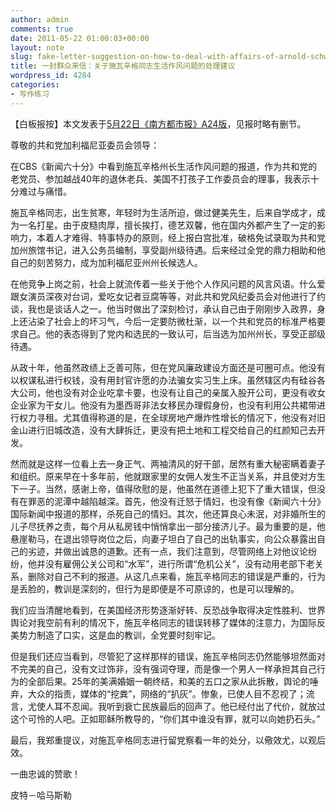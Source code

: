 ```yaml
---
author: admin
comments: true
date: 2011-05-22 01:00:03+00:00
layout: note
slug: fake-letter-suggestion-on-how-to-deal-with-affairs-of-arnold-schwarzenegger
title: 一封群众来信：关于施瓦辛格同志生活作风问题的处理建议
wordpress_id: 4284
categories:
- 写作练习
---
```


【白板报按】本文发表于[5月22日《南方都市报》A24版](http://gcontent.oeeee.com/0/f2/0f2ad81c100f7a6c/Blog/b64/01e8b7.html)，见报时略有删节。

尊敬的共和党加利福尼亚委员会领导：

在CBS《新闻六十分》中看到施瓦辛格州长生活作风问题的报道，作为共和党的老党员、参加越战40年的退休老兵、美国不打孩子工作委员会的理事，我表示十分难过与痛惜。

施瓦辛格同志，出生贫寒，年轻时为生活所迫，做过健美先生，后来自学成才，成为一名打星。由于皮糙肉厚，擅长挨打，德艺双馨，他在国内外都产生了一定的影响力，本着人才难得、特事特办的原则，经上报白宫批准，破格免试录取为共和党加州旅馆书记，进入公务员编制，享受副州级待遇。后来经过全党的鼎力相助和他自己的刻苦努力，成为加利福尼亚州州长候选人。

在他竞争上岗之前，社会上就流传着一些关于他个人作风问题的风言风语。什么爱跟女演员深夜对台词，爱吃女记者豆腐等等，对此共和党风纪委员会对他进行了约谈，我也是谈话人之一。他当时做出了深刻检讨，承认自己由于刚刚步入政界，身上还沾染了社会上的坏习气，今后一定要防微杜渐，以一个共和党员的标准严格要求自己。他的表态得到了党内和选民的一致认可，后当选为加州州长，享受正部级待遇。

从政十年，他虽然政绩上乏善可陈，但在党风廉政建设方面还是可圈可点。他没有以权谋私进行权钱，没有用封官许愿的办法骗女实习生上床。虽然辖区内有硅谷各大公司，他也没有对企业吃拿卡要，也没有让自己的亲属入股开公司，更没有收女企业家为干女儿。他没有为墨西哥非法女移民办理假身份，也没有利用公共裙带进行权力寻租。尤其值得称道的是，在全球房地产爆炸性增长的情况下，他没有对旧金山进行旧城改造，没有大肆拆迁，更没有把土地和工程交给自己的红颜知己去开发。

然而就是这样一位看上去一身正气、两袖清风的好干部，居然有重大秘密瞒着妻子和组织。原来早在十多年前，他就跟家里的女佣人发生不正当关系，并且使对方生下一子。当然，感谢上帝，值得欣慰的是，他虽然在道德上犯下了重大错误，但没有在罪恶的泥潭中越陷越深。首先，他没有迁怒于情妇，也没有像《新闻六十分》国际新闻中报道的那样，杀死自己的情妇。其次，他还算良心未泯，对非婚所生的儿子尽抚养之责，每个月从私房钱中悄悄拿出一部分接济儿子。最为重要的是，他悬崖勒马，在退出领导岗位之后，向妻子坦白了自己的出轨事实，向公众暴露出自己的劣迹，并做出诚恳的道歉。还有一点，我们注意到，尽管网络上对他议论纷纷，他并没有雇佣公关公司和“水军”，进行所谓“危机公关”，没有动用老部下老关系，删除对自己不利的报道。从这几点来看，施瓦辛格同志的错误是严重的，行为是丢脸的，教训是深刻的，但行为是即便是不可原谅的，也是可以理解的。

我们应当清醒地看到，在美国经济形势逐渐好转、反恐战争取得决定性胜利、世界舆论对我空前有利的情况下，施瓦辛格同志的错误转移了媒体的注意力，为国际反美势力制造了口实，这是血的教训，全党要时刻牢记。

但是我们还应当看到，尽管犯了这样那样的错误，施瓦辛格同志仍然能够坦然面对不完美的自己，没有文过饰非，没有强词夺理，而是像一个男人一样承担其自己行为的全部后果。25年的美满婚姻一朝终结，和美的五口之家从此拆散，舆论的唾弃，大众的指责，媒体的“挖粪”，网络的“扒灰”。惨象，已使人目不忍视了；流言，尤使人耳不忍闻。我听到衰亡民族最后的回声了。他已经付出了代价，就放过这个可怜的人吧。正如耶稣所教导的，“你们其中谁没有罪，就可以向她扔石头。”

最后，我郑重提议，对施瓦辛格同志进行留党察看一年的处分，以儆效尤，以观后效。

一曲忠诚的赞歌！

皮特－哈马斯勒

